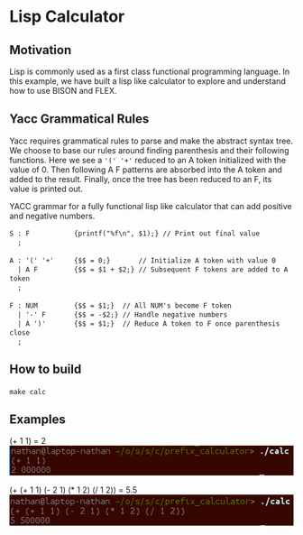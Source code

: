 # Lisp Calculator
## Motivation
Lisp is commonly used as a first class functional programming language. In this example, we have built a lisp like calculator to explore and understand how to use BISON and FLEX.

## Yacc Grammatical Rules
Yacc requires grammatical rules to parse and make the abstract syntax tree. We choose to base our rules around finding parenthesis and their following functions. Here we see a `'(' '+'` reduced to an A token initialized with the value of 0. Then following A F patterns are absorbed into the A token and added to the result. Finally, once the tree has been reduced to an F, its value is printed out.

YACC grammar for a fully functional lisp like calculator that can add positive and negative numbers.
~~~
S : F           {printf("%f\n", $1);} // Print out final value
  ;

A : '(' '+'     {$$ = 0;}       // Initialize A token with value 0
  | A F         {$$ = $1 + $2;} // Subsequent F tokens are added to A token
  ;

F : NUM         {$$ = $1;}  // All NUM's become F token
  | '-' F       {$$ = -$2;} // Handle negative numbers
  | A ')'       {$$ = $1;}  // Reduce A token to F once parenthesis close
  ;
~~~

## How to build
`make calc`

## Examples
(+ 1 1) = 2  
![terminal capture](images/example0.png)

(+ (+ 1 1) (- 2 1) (* 1 2) (/ 1 2)) = 5.5  
![terminal capture](images/example1.png)

